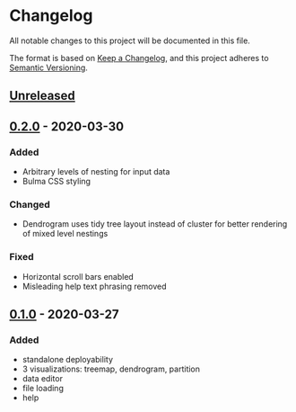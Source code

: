 # Changelog
All notable changes to this project will be documented in this file.

The format is based on [Keep a Changelog](https://keepachangelog.com/en/1.0.0/),
and this project adheres to [Semantic Versioning](https://semver.org/spec/v2.0.0.html).

## [Unreleased]

## [0.2.0] - 2020-03-30

### Added
- Arbitrary levels of nesting for input data
- Bulma CSS styling

### Changed
- Dendrogram uses tidy tree layout instead of cluster for better rendering of mixed level nestings

### Fixed
- Horizontal scroll bars enabled
- Misleading help text phrasing removed

## [0.1.0] - 2020-03-27

### Added
- standalone deployability
- 3 visualizations: treemap, dendrogram, partition
- data editor
- file loading
- help

[Unreleased]: https://github.com/JohannesFKnauf/domains-n-applications-decomposition-map/compare/v0.2.0...HEAD
[0.2.0]: https://github.com/JohannesFKnauf/domains-n-applications-decomposition-map/compare/v0.1.0...v0.2.0
[0.1.0]: https://github.com/JohannesFKnauf/domains-n-applications-decomposition-map/releases/tag/v0.1.0

